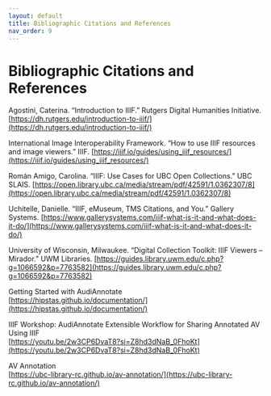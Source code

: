```yaml
---
layout: default
title: Bibliographic Citations and References
nav_order: 9
---
```


# Bibliographic Citations and References

Agostini, Caterina. “Introduction to IIIF.” Rutgers Digital Humanities Initiative. [https://dh.rutgers.edu/introduction-to-iiif/](https://dh.rutgers.edu/introduction-to-iiif/)
 
International Image Interoperability Framework. “How to use IIIF resources and image viewers.” IIIF. [https://iiif.io/guides/using_iiif_resources/](https://iiif.io/guides/using_iiif_resources/)
 
Román Amigo, Carolina. “IIIF: Use Cases for UBC Open Collections.” UBC SLAIS. [https://open.library.ubc.ca/media/stream/pdf/42591/1.0362307/8](https://open.library.ubc.ca/media/stream/pdf/42591/1.0362307/8)
 
Uchitelle, Danielle. “IIIF, eMuseum, TMS Citations, and You.” Gallery Systems. [https://www.gallerysystems.com/iiif-what-is-it-and-what-does-it-do/](https://www.gallerysystems.com/iiif-what-is-it-and-what-does-it-do/)
 
University of Wisconsin, Milwaukee. “Digital Collection Toolkit: IIIF Viewers – Mirador.” UWM Libraries. [https://guides.library.uwm.edu/c.php?g=1066592&p=7763582](https://guides.library.uwm.edu/c.php?g=1066592&p=7763582)

Getting Started with AudiAnnotate <br> 
[https://hipstas.github.io/documentation/](https://hipstas.github.io/documentation/)

IIIF Workshop: AudiAnnotate Extensible Workflow for Sharing Annotated AV Using IIIF <br>
[https://youtu.be/2w3CP6DvaT8?si=Z8hd3dNaB_0FhoKt](https://youtu.be/2w3CP6DvaT8?si=Z8hd3dNaB_0FhoKt) 

AV Annotation <br>
[https://ubc-library-rc.github.io/av-annotation/](https://ubc-library-rc.github.io/av-annotation/)
